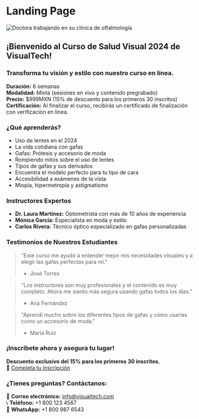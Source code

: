 # Landing Page

![Doctora trabajando en su clínica de oftalmología](https://img.freepik.com/foto-gratis/doctora-trabajando-su-clinica-oftalmologia_23-2149082457.jpg?t=st=1721103069~exp=1721106669~hmac=dc8e789e1a66f5d871188a95e4722f42beb1faa4285cc33cf889be7346228322&w=2000)

## ¡Bienvenido al Curso de Salud Visual 2024 de VisualTech!

### Transforma tu visión y estilo con nuestro curso en línea. 

**Duración:** 6 semanas  
**Modalidad:** Mixta (sesiones en vivo y contenido pregrabado)  
**Precio:** $999MXN (15% de descuento para los primeros 30 inscritos)  
**Certificación:** Al finalizar el curso, recibirás un certificado de finalización con verificación en línea.

### ¿Qué aprenderás?

- Uso de lentes en el 2024
- La vida cotidiana con gafas
- Gafas: Prótesis y accesorio de moda
- Rompiendo mitos sobre el uso de lentes
- Tipos de gafas y sus derivados
- Encuentra el modelo perfecto para tu tipo de cara
- Accesibilidad a exámenes de la vista
- Miopía, hipermetropía y astigmatismo

### Instructores Expertos

- **Dr. Laura Martínez:** Optometrista con más de 10 años de experiencia
- **Mónica García:** Especialista en moda y estilo
- **Carlos Rivera:** Técnico óptico especializado en gafas personalizadas

### Testimonios de Nuestros Estudiantes

> "Este curso me ayudó a entender mejor mis necesidades visuales y a elegir las gafas perfectas para mí."  
> - José Torres

> "Los instructores son muy profesionales y el contenido es muy completo. Ahora me siento más segura usando gafas todos los días."  
> - Ana Fernández

> "Aprendí mucho sobre los diferentes tipos de gafas y cómo usarlas como un accesorio de moda."  
> - María Ruiz

### ¡Inscríbete ahora y asegura tu lugar!

**Descuento exclusivo del 15% para los primeros 30 inscritos.**  
🔗 [Completa tu Inscripción](http://www.visualtech.com/inscripcion)

### ¿Tienes preguntas? Contáctanos:

📧 **Correo electrónico:** info@visualtech.com  
📞 **Teléfono:** +1 800 123 4567  
📲 **WhatsApp:** +1 800 987 6543